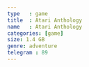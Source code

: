 ```yaml
---
type   : game
title  : Atari Anthology
name   : Atari Anthology
categories: [game]
size: 1.4 GB
genre: adventure
telegram : 89
---
```


